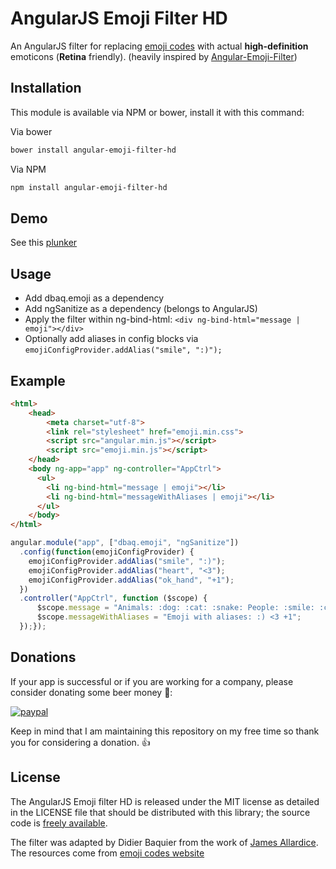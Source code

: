 # AngularJS Emoji Filter HD
An AngularJS filter for replacing [emoji codes](http://www.emoji-cheat-sheet.com) with actual **high-definition** emoticons (**Retina** friendly). (heavily inspired by [Angular-Emoji-Filter](https://github.com/globaldev/angular-emoji-filter))

Installation
--
This module is available via NPM or bower, install it with this command:

Via bower

```bash
bower install angular-emoji-filter-hd
```

Via NPM

```bash
npm install angular-emoji-filter-hd
```

Demo
--
See this [plunker](http://embed.plnkr.co/iw3XxsD2tHPdWysd1rUm/)

Usage
--
- Add dbaq.emoji as a dependency
- Add ngSanitize as a dependency (belongs to AngularJS)
- Apply the filter within ng-bind-html: ```<div ng-bind-html="message | emoji"></div>```
- Optionally add aliases in config blocks via ``` emojiConfigProvider.addAlias("smile", ":)"); ```

Example
--

```html
<html>
    <head>
        <meta charset="utf-8">
        <link rel="stylesheet" href="emoji.min.css">
        <script src="angular.min.js"></script>
        <script src="emoji.min.js"></script>
    </head>
    <body ng-app="app" ng-controller="AppCtrl">
      <ul>
        <li ng-bind-html="message | emoji"></li>
        <li ng-bind-html="messageWithAliases | emoji"></li>
      </ul>
    </body>
</html>
```

```js
angular.module("app", ["dbaq.emoji", "ngSanitize"])
  .config(function(emojiConfigProvider) {
    emojiConfigProvider.addAlias("smile", ":)");
    emojiConfigProvider.addAlias("heart", "<3");
    emojiConfigProvider.addAlias("ok_hand", "+1");
  })
  .controller("AppCtrl", function ($scope) {
      $scope.message = "Animals: :dog: :cat: :snake: People: :smile: :confused: :angry: Places: :house: :school: :hotel: :poop:";
      $scope.messageWithAliases = "Emoji with aliases: :) <3 +1";
  });});
```

## Donations

If your app is successful or if you are working for a company, please consider donating some beer money :beer::

[![paypal](https://www.paypalobjects.com/en_US/i/btn/btn_donateCC_LG.gif)](https://www.paypal.me/dbaq/10)

Keep in mind that I am maintaining this repository on my free time so thank you for considering a donation. :+1:


License
--
The AngularJS Emoji filter HD is released under the MIT license as detailed in the LICENSE file that should be distributed with this library; the source code is [freely available](http://github.com/globaldev/angular-emoji-filter).

The filter was adapted by Didier Baquier from the work of [James Allardice](http://jamesallardice.com). The resources come from [emoji codes website](http://www.emoji-cheat-sheet.com)
